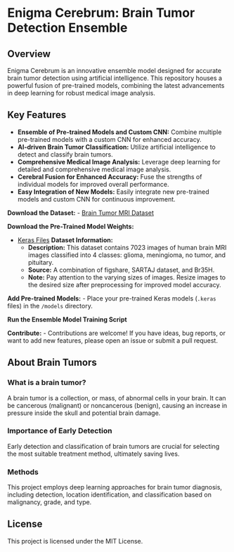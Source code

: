 # Enigma Cerebrum: Brain Tumor Detection Ensemble

## Overview

Enigma Cerebrum is an innovative ensemble model designed for accurate brain tumor detection using artificial intelligence. This repository houses a powerful fusion of pre-trained models, combining the latest advancements in deep learning for robust medical image analysis.

## Key Features

- **Ensemble of Pre-trained Models and Custom CNN:** Combine multiple pre-trained models with a custom CNN for enhanced accuracy.
- **AI-driven Brain Tumor Classification:** Utilize artificial intelligence to detect and classify brain tumors.
- **Comprehensive Medical Image Analysis:** Leverage deep learning for detailed and comprehensive medical image analysis.
- **Cerebral Fusion for Enhanced Accuracy:** Fuse the strengths of individual models for improved overall performance.
- **Easy Integration of New Models:** Easily integrate new pre-trained models and custom CNN for continuous improvement.


**Download the Dataset:**
    - [Brain Tumor MRI Dataset](https://www.kaggle.com/masoudnickparvar/brain-tumor-mri-dataset)

**Download the Pre-Trained Model Weights:**
  - [Keras Files]()
 **Dataset Information:**
    - **Description:** This dataset contains 7023 images of human brain MRI images classified into 4 classes: glioma, meningioma, no tumor, and pituitary.
    - **Source:** A combination of figshare, SARTAJ dataset, and Br35H.
    - **Note:** Pay attention to the varying sizes of images. Resize images to the desired size after preprocessing for improved model accuracy.

**Add Pre-trained Models:**
    - Place your pre-trained Keras models (`.keras` files) in the `/models` directory.

**Run the Ensemble Model Training Script**

**Contribute:**
    - Contributions are welcome! If you have ideas, bug reports, or want to add new features, please open an issue or submit a pull request.

## About Brain Tumors

### What is a brain tumor?

A brain tumor is a collection, or mass, of abnormal cells in your brain. It can be cancerous (malignant) or noncancerous (benign), causing an increase in pressure inside the skull and potential brain damage.

### Importance of Early Detection

Early detection and classification of brain tumors are crucial for selecting the most suitable treatment method, ultimately saving lives.

### Methods

This project employs deep learning approaches for brain tumor diagnosis, including detection, location identification, and classification based on malignancy, grade, and type.

## License

This project is licensed under the MIT License.
